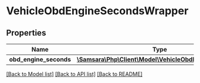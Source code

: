 # VehicleObdEngineSecondsWrapper

## Properties
Name | Type | Description | Notes
------------ | ------------- | ------------- | -------------
**obd_engine_seconds** | [**\Samsara\Php\Client\Model\VehicleObdEngineSeconds[]**](VehicleObdEngineSeconds.md) |  | [optional] 

[[Back to Model list]](../README.md#documentation-for-models) [[Back to API list]](../README.md#documentation-for-api-endpoints) [[Back to README]](../README.md)



